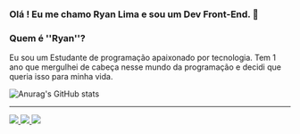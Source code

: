 ### Olá ! Eu me chamo Ryan Lima e sou um Dev Front-End. 👋

### Quem é ''Ryan''?
Eu sou um Estudante de programação apaixonado por tecnologia. Tem 1 ano que mergulhei de cabeça nesse mundo da programação e decidi que queria isso para minha vida.

![Anurag's GitHub stats](https://github-readme-stats.vercel.app/api?username=iamryaan011&show_icons=true&theme=transparent)

<hr/>

<div>
  <a href="https://www.facebook.com/ryanlimaaaa/" target="_blank" rel="noreferrer">
    <img src="https://img.shields.io/badge/Facebook-1877F2?style=for-the-badge&logo=facebook&logoColor=white"/>
  </a>

  <a href="https://www.instagram.com/iamryaan011/" target="_blank" rel="noreferrer">
    <img src="https://img.shields.io/badge/Instagram-E4405F?style=for-the-badge&logo=instagram&logoColor=white"/>
  </a>

  <a href="https://www.linkedin.com/in/ryanlima011/" target="_blank" rel="noreferrer">
    <img src="https://img.shields.io/badge/LinkedIn-0077B5?style=for-the-badge&logo=linkedin&logoColor=white"/>
  </a>
</div>

